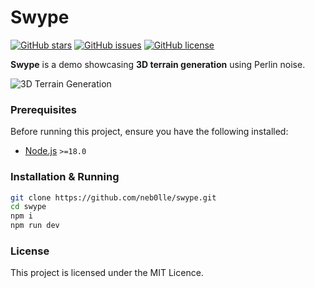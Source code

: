 # Swype

[![GitHub stars](https://img.shields.io/github/stars/neb0lle/swype)](https://github.com/neb0lle/swype/stargazers)
[![GitHub issues](https://img.shields.io/github/issues/neb0lle/swype)](https://github.com/neb0lle/swype/issues)
[![GitHub license](https://img.shields.io/github/license/neb0lle/swype)](https://github.com/neb0lle/swype/blob/main/LICENSE)

**Swype** is a demo showcasing **3D terrain generation** using Perlin noise.

![3D Terrain Generation](https://i.imgur.com/uqn1jbA.png)

### Prerequisites

Before running this project, ensure you have the following installed:

- [Node.js](https://nodejs.org/) `>=18.0`

### Installation & Running

```bash
git clone https://github.com/neb0lle/swype.git
cd swype
npm i
npm run dev
```

### License
This project is licensed under the MIT Licence.
